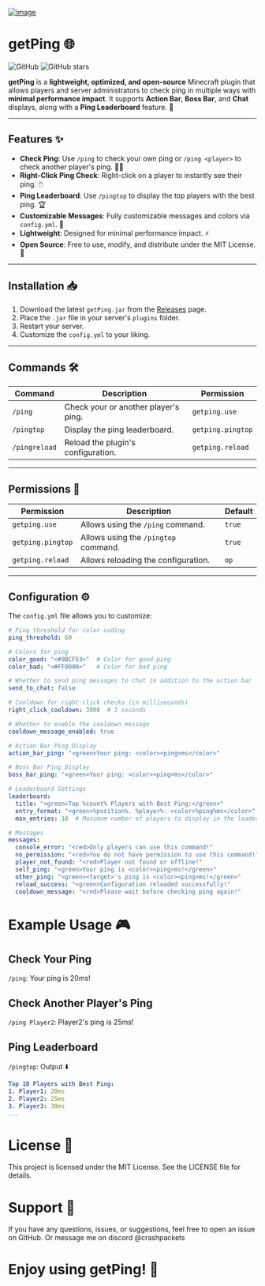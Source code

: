 [![image](https://github.com/user-attachments/assets/5fa5af61-4414-4fd8-a6f4-faf7ddedf5d6)
](https://cdn.discordapp.com/attachments/1138361189546594304/1335899503714373632/getPing_banner.png?ex=67a1d8dd&is=67a0875d&hm=f7ef124813d01976cea00b0666b09d21ac60f64050e848f8b5d701eb45d0035f&)
# getPing 🌐

![GitHub](https://img.shields.io/badge/License-MIT-green)
![GitHub stars](https://img.shields.io/github/stars/crashpackets/getPing?style=social)

**getPing** is a **lightweight, optimized, and open-source** Minecraft plugin that allows players and server administrators to check ping in multiple ways with **minimal performance impact**. It supports **Action Bar**, **Boss Bar**, and **Chat** displays, along with a **Ping Leaderboard** feature. 🚀

---

## Features ✨

- **Check Ping**: Use `/ping` to check your own ping or `/ping <player>` to check another player's ping. 🕵️‍♂️
- **Right-Click Ping Check**: Right-click on a player to instantly see their ping. 🖱️
- **Ping Leaderboard**: Use `/pingtop` to display the top players with the best ping. 🏆
- **Customizable Messages**: Fully customizable messages and colors via `config.yml`. 🎨
- **Lightweight**: Designed for minimal performance impact. ⚡
- **Open Source**: Free to use, modify, and distribute under the MIT License. 📜

---

## Installation 📥

1. Download the latest `getPing.jar` from the [Releases](https://github.com/crashpackets/getPing/releases) page.
2. Place the `.jar` file in your server's `plugins` folder.
3. Restart your server.
4. Customize the `config.yml` to your liking.

---

## Commands 🛠️

| Command       | Description                          | Permission       |
|---------------|--------------------------------------|------------------|
| `/ping`       | Check your or another player's ping. | `getping.use`    |
| `/pingtop`    | Display the ping leaderboard.        | `getping.pingtop`|
| `/pingreload` | Reload the plugin's configuration.   | `getping.reload` |

---

## Permissions 🔐

| Permission        | Description                          | Default |
|-------------------|--------------------------------------|---------|
| `getping.use`     | Allows using the `/ping` command.    | `true`  |
| `getping.pingtop` | Allows using the `/pingtop` command. | `true`  |
| `getping.reload`  | Allows reloading the configuration.  | `op`    |

---

## Configuration ⚙️

The `config.yml` file allows you to customize:

```yaml
# Ping threshold for color coding
ping_threshold: 60

# Colors for ping
color_good: "<#9BCF53>"  # Color for good ping
color_bad: "<#FF0000>"   # Color for bad ping

# Whether to send ping messages to chat in addition to the action bar
send_to_chat: false

# Cooldown for right-click checks (in milliseconds)
right_click_cooldown: 3000  # 3 seconds

# Whether to enable the cooldown message
cooldown_message_enabled: true

# Action Bar Ping Display
action_bar_ping: "<green>Your ping: <color><ping>ms</color>"

# Boss Bar Ping Display
boss_bar_ping: "<green>Your ping: <color><ping>ms</color>"

# Leaderboard Settings
leaderboard:
  title: "<green>Top %count% Players with Best Ping:</green>"
  entry_format: "<green>%position%. %player%: <color>%ping%ms</color>"
  max_entries: 10  # Maximum number of players to display in the leaderboard

# Messages
messages:
  console_error: "<red>Only players can use this command!"
  no_permission: "<red>You do not have permission to use this command!"
  player_not_found: "<red>Player not found or offline!"
  self_ping: "<green>Your ping is <color><ping>ms!</green>"
  other_ping: "<green><target>'s ping is <color><ping>ms!</green>"
  reload_success: "<green>Configuration reloaded successfully!"
  cooldown_message: "<red>Please wait before checking ping again!"
```
# Example Usage  🎮
## Check Your Ping
`/ping`: Your ping is 20ms!
## Check Another Player's Ping
`/ping Player2`: Player2's ping is 25ms!
## Ping Leaderboard
`/pingtop`: Output ⬇️
```yaml
Top 10 Players with Best Ping:
1. Player1: 20ms
2. Player2: 25ms
3. Player3: 30ms
...
```
# License 📄
This project is licensed under the MIT License. See the LICENSE file for details.
# Support 💬
If you have any questions, issues, or suggestions, feel free to open an issue on GitHub. Or message me on discord @crashpackets
# Enjoy using getPing! 🎉
